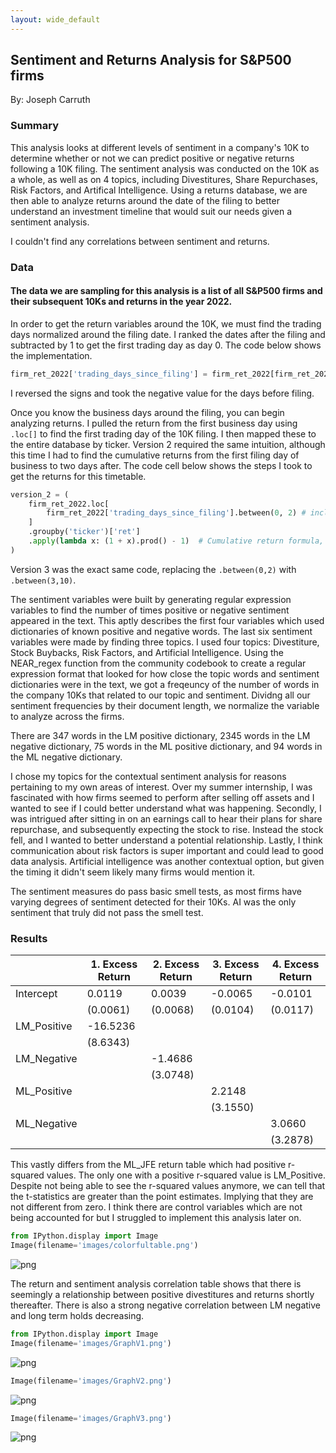 ```yaml
---
layout: wide_default
---
```


## Sentiment and Returns Analysis for S&P500 firms
By: Joseph Carruth

### Summary

This analysis looks at different levels of sentiment in a company's 10K to determine whether or not we can predict positive or negative returns following a 10K filing. The sentiment analysis was conducted on the 10K as a whole, as well as on 4 topics, including Divestitures, Share Repurchases, Risk Factors, and Artifical Intelligence. Using a returns database, we are then able to analyze returns around the date of the filing to better understand an investment timeline that would suit our needs given a sentiment analysis. 

I couldn't find any correlations between sentiment and returns.


### Data

#### The data we are sampling for this analysis is a list of all S&P500 firms and their subsequent 10Ks and returns in the year 2022. 

In order to get the return variables around the 10K, we must find the trading days normalized around the filing date. I ranked the dates after the filing and subtracted by 1 to get the first trading day as day 0. The code below shows the implementation. 
``` python
firm_ret_2022['trading_days_since_filing'] = firm_ret_2022[firm_ret_2022['date'] >= firm_ret_2022['Filing Date']].groupby('ticker')['date'].rank(method='first') - 1
```
I reversed the signs and took the negative value for the days before filing. 

Once you know the business days around the filing, you can begin analyzing returns. I pulled the return from the first business day using ```.loc[]``` to find the first trading day of the 10K filing. I then mapped these to the entire database by ticker. Version 2 required the same intuition, although this time I had to find the cumulative returns from the first filing day of business to two days after. The code cell below shows the steps I took to get the returns for this timetable.
``` python
version_2 = (
    firm_ret_2022.loc[
        firm_ret_2022['trading_days_since_filing'].between(0, 2) # inclusive between
    ]
    .groupby('ticker')['ret']
    .apply(lambda x: (1 + x).prod() - 1)  # Cumulative return formula, subtract 1 to get to actual return
)
```
Version 3 was the exact same code, replacing the ```.between(0,2)``` with ```.between(3,10)```.


The sentiment variables were built by generating regular expression variables to find the number of times positive or negative sentiment appeared in the text. This aptly describes the first four variables which used dictionaries of known positive and negative words. The last six sentiment variables were made by finding three topics. I used four topics: Divestiture, Stock Buybacks, Risk Factors, and Artificial Intelligence. Using the NEAR_regex function from the community codebook to create a regular expression format that looked for how close the topic words and sentiment dictionaries were in the text, we got a freqeuncy of the number of words in the company 10Ks that related to our topic and sentiment.  Dividng all our sentiment frequencies by their document length, we normalize the variable to analyze across the firms. 

There are 347 words in the LM positive dictionary, 2345 words in the LM negative dictionary, 75 words in the ML positive dictionary, and 94 words in the ML negative dictionary.

I chose my topics for the contextual sentiment analysis for reasons pertaining to my own areas of interest. Over my summer internship, I was fascinated with how firms seemed to perform after selling off assets and I wanted to see if I could better understand what was happening. Secondly, I was intrigued after sitting in on an earnings call to hear their plans for share repurchase, and subsequently expecting the stock to rise. Instead the stock fell, and I wanted to better understand a potential relationship. Lastly, I think communication about risk factors is super important and could lead to good data analysis. Artificial intelligence was another contextual option, but given the timing it didn't seem likely many firms would mention it. 


The sentiment measures do pass basic smell tests, as most firms have varying degrees of sentiment detected for their 10Ks. AI was the only sentiment that truly did not pass the smell test. 


### Results

|  |	1. Excess Return |	2. Excess Return |	3. Excess Return |	4. Excess Return |
| -- | -- | -- | -- | -- |
| Intercept	| 0.0119 | 0.0039 |	-0.0065 |	-0.0101 |
| | (0.0061)	| (0.0068)| (0.0104) |	(0.0117) |
| LM_Positive |	-16.5236	|  |  |  |		
|  | (8.6343)	|  |  | |				
| LM_Negative	|  |	-1.4686		| | |		
|  |  | 		(3.0748)	|  |  | 			
| ML_Positive	|  |  |		2.2148	|  |		
|  |  |  |		(3.1550)	|  |
| ML_Negative |  |  |	 |		3.0660 |
|  |  |  |  |	(3.2878) |


This vastly differs from the ML_JFE return table which had positive r-squared values. The only one with a positive r-squared value is LM_Positive. Despite not being able to see the r-squared values anymore, we can tell that the t-statistics are greater than the point estimates. Implying that they are not different from zero. I think there are control variables which are not being accounted for but I struggled to implement this analysis later on. 


```python
from IPython.display import Image
Image(filename='images/colorfultable.png') 
```




    
![png](output_8_0.png)
    



The return and sentiment analysis correlation table shows that there is seemingly a relationship between positive divestitures and returns shortly thereafter. There is also a strong negative correlation between LM negative and long term holds decreasing. 


```python
from IPython.display import Image
Image(filename='images/GraphV1.png') 

```




    
![png](output_10_0.png)
    




```python
Image(filename='images/GraphV2.png') 

```




    
![png](output_11_0.png)
    




```python
Image(filename='images/GraphV3.png') 
```




    
![png](output_12_0.png)
    


